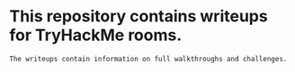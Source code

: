 # This repository contains writeups for TryHackMe rooms.
    The writeups contain information on full walkthroughs and challenges.